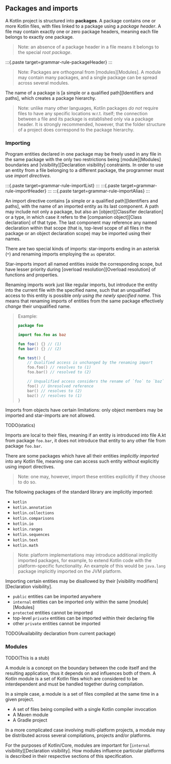 ## Packages and imports

A Kotlin project is structured into **packages**.
A package contains one or more Kotlin files, with files linked to a package using a *package header*.
A file may contain exactly one or zero package headers, meaning each file belongs to exactly one package.

> Note: an absence of a package header in a file means it belongs to the special *root package*.

:::{.paste target=grammar-rule-packageHeader}
:::

> Note: Packages are orthogonal from [modules][Modules].
> A module may contain many packages, and a single package can be spread across several modules.

The name of a package is [a simple or a qualified path][Identifiers and paths], which creates a package hierarchy.

> Note: unlike many other languages, Kotlin packages *do not* require files to have any specific locations w.r.t. itself; the connection between a file and its package is established only via a package header.
> It is strongly recommended, however, that the folder structure of a project does correspond to the package hierarchy.

### Importing

Program entities declared in one package may be freely used in any file in the same package with the only two restrictions being [module][Modules] boundaries and [visibility][Declaration visibility] constraints.
In order to use an entity from a file belonging to a different package, the programmer must use *import directives*.

:::{.paste target=grammar-rule-importList}
:::
:::{.paste target=grammar-rule-importHeader}
:::
:::{.paste target=grammar-rule-importAlias}
:::

An import directive contains [a simple or a qualified path][Identifiers and paths], with the name of an imported entity as its last component.
A path may include not only a package, but also an [object][Classifier declaration] or a type, in which case it refers to the [companion object][Class declaration] of that type.
The last component may reference any named declaration within that scope (that is, top-level scope of all files in the package or an object declaration scope) may be imported using their names.

There are two special kinds of imports: star-imports ending in an asterisk (`*`) and renaming imports employing the `as` operator.

Star-imports import all named entities inside the corresponding scope, but have lesser priority during [overload resolution][Overload resolution] of functions and properties.

Renaming imports work just like regular imports, but introduce the entity into the current file with the specified name, such that an unqualified access to this entity is possible _only using the newly specified name_.
This means that renaming imports of entities from the same package effectively _change_ their unqualified name.

> Example:
>
> ```kotlin
> package foo
> 
> import foo.foo as baz
> 
> fun foo() {} // (1)
> fun bar() {} // (2)
> 
> fun test() {
>     // Qualified access is unchanged by the renaming import
>     foo.foo() // resolves to (1)
>     foo.bar() // resolved to (2)
> 
>     // Unqualified access considers the rename of `foo` to `baz`
>     foo() // Unresolved reference
>     bar() // resolves to (2)
>     baz() // resolves to (1)
> }
> ```

Imports from objects have certain limitations: only object members may be imported and star-imports are not allowed.

TODO(statics)

Imports are local to their files, meaning if an entity is introduced into file A.kt from package `foo.bar`, it does not introduce that entity to any other file from package `foo.bar`.

There are some packages which have all their entities *implicitly imported* into any Kotlin file, meaning one can access such entity without explicitly using import directives.

> Note: one may, however, import these entities explicitly if they choose to do so.

The following packages of the standard library are implicitly imported:

- `kotlin`
- `kotlin.annotation`
- `kotlin.collections`
- `kotlin.comparisons`
- `kotlin.io`
- `kotlin.ranges`
- `kotlin.sequences`
- `kotlin.text`
- `kotlin.math`

> Note: platform implementations may introduce additional implicitly imported packages, for example, to extend Kotlin code with the platform-specific functionality.
> An example of this would be `java.lang` package implicitly imported on the JVM platform.

Importing certain entities may be disallowed by their [visibility modifiers][Declaration visibility].

* `public` entities can be imported anywhere
* `internal` entities can be imported only within the same [module][Modules]
* `protected` entities cannot be imported
* top-level `private` entities can be imported within their declaring file
* other `private` entities cannot be imported

TODO(Availability declaration from current package)

### Modules

TODO(This is a stub)

A module is a concept on the boundary between the code itself and the resulting application, thus it depends on and influences both of them.
A Kotlin module is a set of Kotlin files which are considered to be interdependent and must be handled together during compilation.

In a simple case, a module is a set of files compiled at the same time in a given project.

* A set of files being compiled with a single Kotlin compiler invocation
* A Maven module
* A Gradle project

In a more complicated case involving multi-platform projects, a module may be distributed across several compilations, projects and/or platforms.

For the purposes of Kotlin/Core, modules are important for [`internal` visibility][Declaration visibility].
How modules influence particular platforms is described in their respective sections of this specification.
